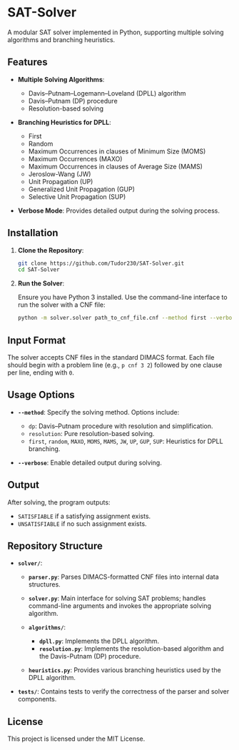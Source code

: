 # SAT-Solver

A modular SAT solver implemented in Python, supporting multiple solving algorithms and branching heuristics.

## Features

* **Multiple Solving Algorithms**:

  * Davis–Putnam–Logemann–Loveland (DPLL) algorithm
  * Davis–Putnam (DP) procedure
  * Resolution-based solving

* **Branching Heuristics for DPLL**:

  * First
  * Random
  * Maximum Occurrences in clauses of Minimum Size (MOMS)
  * Maximum Occurrences (MAXO)
  * Maximum Occurrences in clauses of Average Size (MAMS)
  * Jeroslow-Wang (JW)
  * Unit Propagation (UP)
  * Generalized Unit Propagation (GUP)
  * Selective Unit Propagation (SUP)

* **Verbose Mode**: Provides detailed output during the solving process.

## Installation

1. **Clone the Repository**:

   ```bash
   git clone https://github.com/Tudor230/SAT-Solver.git
   cd SAT-Solver
   ```



2. **Run the Solver**:

   Ensure you have Python 3 installed. Use the command-line interface to run the solver with a CNF file:

   ```bash
   python -m solver.solver path_to_cnf_file.cnf --method first --verbose
   ```



## Input Format

The solver accepts CNF files in the standard DIMACS format. Each file should begin with a problem line (e.g., `p cnf 3 2`) followed by one clause per line, ending with `0`.

## Usage Options

* **`--method`**: Specify the solving method. Options include:

  * `dp`: Davis–Putnam procedure with resolution and simplification.
  * `resolution`: Pure resolution-based solving.
  * `first`, `random`, `MAXO`, `MOMS`, `MAMS`, `JW`, `UP`, `GUP`, `SUP`: Heuristics for DPLL branching.

* **`--verbose`**: Enable detailed output during solving.

## Output

After solving, the program outputs:

* `SATISFIABLE` if a satisfying assignment exists.
* `UNSATISFIABLE` if no such assignment exists.

## Repository Structure

* **`solver/`**:

  * **`parser.py`**: Parses DIMACS-formatted CNF files into internal data structures.
  * **`solver.py`**: Main interface for solving SAT problems; handles command-line arguments and invokes the appropriate solving algorithm.
  * **`algorithms/`**:

    * **`dpll.py`**: Implements the DPLL algorithm.
    * **`resolution.py`**: Implements the resolution-based algorithm and the Davis-Putnam (DP) procedure.
  * **`heuristics.py`**: Provides various branching heuristics used by the DPLL algorithm.

* **`tests/`**: Contains tests to verify the correctness of the parser and solver components.

## License

This project is licensed under the MIT License.


